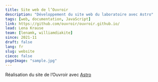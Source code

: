 ```yaml
---
title: Site web de l’Ouvroir
description: "Développement du site web du laboratoire avec Astro"
tags: [web, documentation, JavaScript] 
link: https://github.com/ouvroir/ouvroir.github.io/
lead: Lena Krause
team: [lenamk, williamdiakite]
since: 2021-11
draft: false
lang: fr
slug: website
cieco: false
pageImage: "sample.jpg"
---
```


Réalisation du site de l’Ouvroir avec [Astro](https://docs.astro.build)

